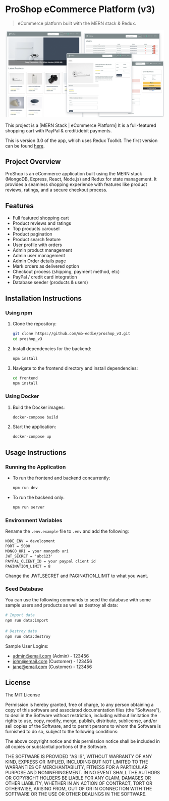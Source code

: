 # ProShop eCommerce Platform (v3)

> eCommerce platform built with the MERN stack & Redux.

<img src="./frontend/public/images/screens.png">

This project is a  [MERN Stack | eCommerce Platform]
It is a full-featured shopping cart with PayPal & credit/debit payments.

This is version 3.0 of the app, which uses Redux Toolkit. The first version can be found [here](https://proshopdemo.dev).

## Project Overview

ProShop is an eCommerce application built using the MERN stack (MongoDB, Express, React, Node.js) and Redux for state management. It provides a seamless shopping experience with features like product reviews, ratings, and a secure checkout process.

## Features

- Full featured shopping cart
- Product reviews and ratings
- Top products carousel
- Product pagination
- Product search feature
- User profile with orders
- Admin product management
- Admin user management
- Admin Order details page
- Mark orders as delivered option
- Checkout process (shipping, payment method, etc)
- PayPal / credit card integration
- Database seeder (products & users)

## Installation Instructions

### Using npm

1. Clone the repository:
   ```bash
   git clone https://github.com/mb-eddie/proshop_v3.git
   cd proshop_v3
   ```

2. Install dependencies for the backend:
   ```bash
   npm install
   ```

3. Navigate to the frontend directory and install dependencies:
   ```bash
   cd frontend
   npm install
   ```

### Using Docker

1. Build the Docker images:
   ```bash
   docker-compose build
   ```

2. Start the application:
   ```bash
   docker-compose up
   ```

## Usage Instructions

### Running the Application

- To run the frontend and backend concurrently:
  ```bash
  npm run dev
  ```

- To run the backend only:
  ```bash
  npm run server
  ```

### Environment Variables

Rename the `.env.example` file to `.env` and add the following:

```
NODE_ENV = development
PORT = 5000
MONGO_URI = your mongodb uri
JWT_SECRET = 'abc123'
PAYPAL_CLIENT_ID = your paypal client id
PAGINATION_LIMIT = 8
```

Change the JWT_SECRET and PAGINATION_LIMIT to what you want.

### Seed Database

You can use the following commands to seed the database with some sample users and products as well as destroy all data:

```bash
# Import data
npm run data:import

# Destroy data
npm run data:destroy
```

Sample User Logins:

- admin@email.com (Admin) - 123456
- john@email.com (Customer) - 123456
- jane@email.com (Customer) - 123456

## License

The MIT License



Permission is hereby granted, free of charge, to any person obtaining a copy of this software and associated documentation files (the "Software"), to deal in the Software without restriction, including without limitation the rights to use, copy, modify, merge, publish, distribute, sublicense, and/or sell copies of the Software, and to permit persons to whom the Software is furnished to do so, subject to the following conditions:

The above copyright notice and this permission notice shall be included in all copies or substantial portions of the Software.

THE SOFTWARE IS PROVIDED "AS IS", WITHOUT WARRANTY OF ANY KIND, EXPRESS OR IMPLIED, INCLUDING BUT NOT LIMITED TO THE WARRANTIES OF MERCHANTABILITY, FITNESS FOR A PARTICULAR PURPOSE AND NONINFRINGEMENT. IN NO EVENT SHALL THE AUTHORS OR COPYRIGHT HOLDERS BE LIABLE FOR ANY CLAIM, DAMAGES OR OTHER LIABILITY, WHETHER IN AN ACTION OF CONTRACT, TORT OR OTHERWISE, ARISING FROM, OUT OF OR IN CONNECTION WITH THE SOFTWARE OR THE USE OR OTHER DEALINGS IN THE SOFTWARE.

